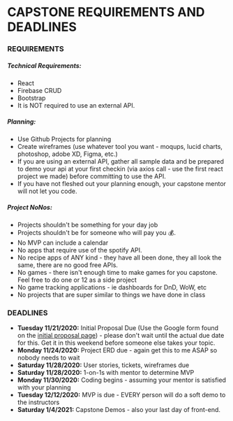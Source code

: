 # CAPSTONE REQUIREMENTS AND DEADLINES

### REQUIREMENTS
##### Technical Requirements:
* React
* Firebase CRUD
* Bootstrap
* It is NOT required to use an external API.

##### Planning:
* Use Github Projects for planning
* Create wireframes (use whatever tool you want - moqups, lucid charts, photoshop, adobe XD, Figma, etc.)
* If you are using an external API, gather all sample data and be prepared to demo your api at your first checkin (via axios call - use the first react project we made) before committing to use the API.
* If you have not fleshed out your planning enough, your capstone mentor will not let you code.

##### Project NoNos:
* Projects shouldn't be something for your day job
* Projects shouldn't be for someone who will pay you :moneybag:.
* No MVP can include a calendar
* No apps that require use of the spotify API.
* No recipe apps of ANY kind - they have all been done, they all look the same, there are no good free APIs.
* No games - there isn't enough time to make games for you capstone.  Feel free to do one or 12 as a side project
* No game tracking applications - ie dashboards for DnD, WoW, etc
* No projects that are super similar to things we have done in class

### DEADLINES
* **Tuesday 11/21/2020:** Initial Proposal Due (Use the Google form found on the [initial proposal page](./02_initial-proposal.md)) - please don't wait until the actual due date for this.  Get it in this weekend before someone else takes your topic.
* **Monday 11/24/2020:** Project ERD due - again get this to me ASAP so nobody needs to wait
* **Saturday 11/28/2020:** User stories, tickets, wireframes due
* **Saturday 11/28/2020:** 1-on-1s with mentor to determine MVP
* **Monday 11/30/2020:** Coding begins - assuming your mentor is satisfied with your planning
* **Tuesday 12/12/2020:** MVP is due - EVERY person will do a soft demo to the instructors
* **Saturday 1/4/2021:** Capstone Demos - also your last day of front-end.

